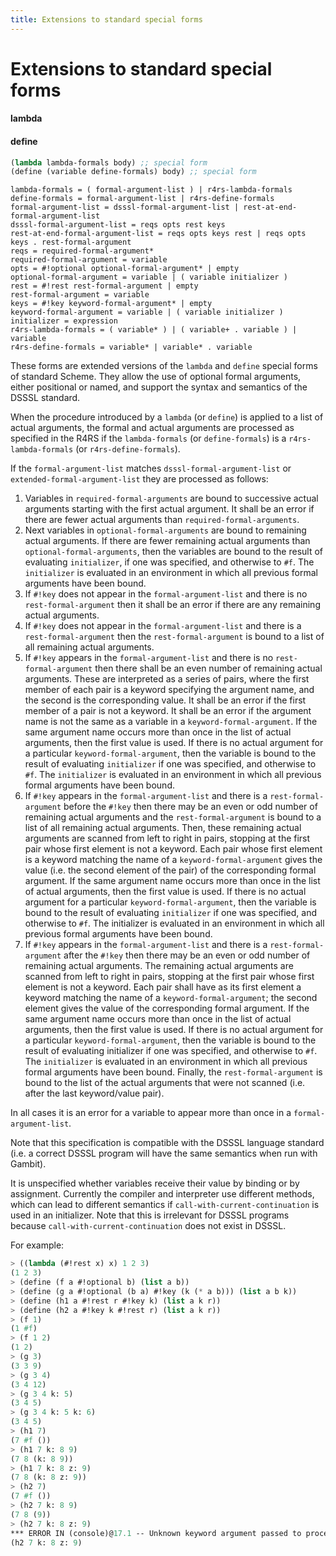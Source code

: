 ```yaml
---
title: Extensions to standard special forms
---
```


# Extensions to standard special forms

#### lambda
#### define

```scheme
(lambda lambda-formals body) ;; special form
(define (variable define-formals) body) ;; special form
```

```
lambda-formals = ( formal-argument-list ) | r4rs-lambda-formals
define-formals = formal-argument-list | r4rs-define-formals
formal-argument-list = dsssl-formal-argument-list | rest-at-end-formal-argument-list
dsssl-formal-argument-list = reqs opts rest keys
rest-at-end-formal-argument-list = reqs opts keys rest | reqs opts keys . rest-formal-argument
reqs = required-formal-argument*
required-formal-argument = variable
opts = #!optional optional-formal-argument* | empty
optional-formal-argument = variable | ( variable initializer )
rest = #!rest rest-formal-argument | empty
rest-formal-argument = variable
keys = #!key keyword-formal-argument* | empty
keyword-formal-argument = variable | ( variable initializer )
initializer = expression
r4rs-lambda-formals = ( variable* ) | ( variable+ . variable ) | variable
r4rs-define-formals = variable* | variable* . variable
```

These forms are extended versions of the `lambda` and `define` special forms of
standard Scheme. They allow the use of optional formal arguments, either
positional or named, and support the syntax and semantics of the DSSSL standard.

When the procedure introduced by a `lambda` (or `define`) is applied to a list of
actual arguments, the formal and actual arguments are processed as specified in
the R4RS if the `lambda-formals` (or `define-formals`) is a `r4rs-lambda-formals` (or
`r4rs-define-formals`).

If the `formal-argument-list` matches `dsssl-formal-argument-list` or
`extended-formal-argument-list` they are processed as follows:

1. Variables in `required-formal-arguments` are bound to successive actual
   arguments starting with the first actual argument. It shall be an error if
   there are fewer actual arguments than `required-formal-arguments`.
2. Next variables in `optional-formal-arguments` are bound to remaining actual
   arguments. If there are fewer remaining actual arguments than
   `optional-formal-arguments`, then the variables are bound to the result of
   evaluating `initializer`, if one was specified, and otherwise to `#f`. The
   `initializer` is evaluated in an environment in which all previous formal
   arguments have been bound.
3. If `#!key` does not appear in the `formal-argument-list` and there is no
   `rest-formal-argument` then it shall be an error if there are any remaining
   actual arguments.
4. If `#!key` does not appear in the `formal-argument-list` and there is a
   `rest-formal-argument` then the `rest-formal-argument` is bound to a list of
   all remaining actual arguments.
5. If `#!key` appears in the `formal-argument-list` and there is no
   `rest-formal-argument` then there shall be an even number of remaining actual
   arguments. These are interpreted as a series of pairs, where the first member
   of each pair is a keyword specifying the argument name, and the second is the
   corresponding value. It shall be an error if the first member of a pair is
   not a keyword. It shall be an error if the argument name is not the same as a
   variable in a `keyword-formal-argument`. If the same argument name occurs
   more than once in the list of actual arguments, then the first value is used.
   If there is no actual argument for a particular `keyword-formal-argument`,
   then the variable is bound to the result of evaluating `initializer` if one
   was specified, and otherwise to `#f`. The `initializer` is evaluated in an
   environment in which all previous formal arguments have been bound.
6. If `#!key` appears in the `formal-argument-list` and there is a
   `rest-formal-argument` before the `#!key` then there may be an even or odd
   number of remaining actual arguments and the `rest-formal-argument` is bound
   to a list of all remaining actual arguments. Then, these remaining actual
   arguments are scanned from left to right in pairs, stopping at the first pair
   whose first element is not a keyword. Each pair whose first element is a
   keyword matching the name of a `keyword-formal-argument` gives the value
   (i.e. the second element of the pair) of the corresponding formal argument.
   If the same argument name occurs more than once in the list of actual
   arguments, then the first value is used. If there is no actual argument for a
   particular `keyword-formal-argument`, then the variable is bound to the
   result of evaluating `initializer` if one was specified, and otherwise to
   `#f`. The initializer is evaluated in an environment in which all previous
   formal arguments have been bound.
7. If `#!key` appears in the `formal-argument-list` and there is a
   `rest-formal-argument` after the `#!key` then there may be an even or odd
   number of remaining actual arguments. The remaining actual arguments are
   scanned from left to right in pairs, stopping at the first pair whose first
   element is not a keyword. Each pair shall have as its first element a keyword
   matching the name of a `keyword-formal-argument`; the second element gives
   the value of the corresponding formal argument. If the same argument name
   occurs more than once in the list of actual arguments, then the first value
   is used. If there is no actual argument for a particular
   `keyword-formal-argument`, then the variable is bound to the result of
   evaluating initializer if one was specified, and otherwise to `#f`. The
   `initializer` is evaluated in an environment in which all previous formal
   arguments have been bound. Finally, the `rest-formal-argument` is bound to
   the list of the actual arguments that were not scanned (i.e. after the last
   keyword/value pair).

In all cases it is an error for a variable to appear more than once in a
`formal-argument-list`.

Note that this specification is compatible with the DSSSL language standard
(i.e. a correct DSSSL program will have the same semantics when run with
Gambit).

It is unspecified whether variables receive their value by binding or by
assignment. Currently the compiler and interpreter use different methods, which
can lead to different semantics if `call-with-current-continuation` is used in an
initializer. Note that this is irrelevant for DSSSL programs because
`call-with-current-continuation` does not exist in DSSSL.

For example:

```scheme
> ((lambda (#!rest x) x) 1 2 3)
(1 2 3)
> (define (f a #!optional b) (list a b))
> (define (g a #!optional (b a) #!key (k (* a b))) (list a b k))
> (define (h1 a #!rest r #!key k) (list a k r))
> (define (h2 a #!key k #!rest r) (list a k r))
> (f 1)
(1 #f)
> (f 1 2)
(1 2)
> (g 3)
(3 3 9)
> (g 3 4)
(3 4 12)
> (g 3 4 k: 5)
(3 4 5)
> (g 3 4 k: 5 k: 6)
(3 4 5)
> (h1 7)
(7 #f ())
> (h1 7 k: 8 9)
(7 8 (k: 8 9))
> (h1 7 k: 8 z: 9)
(7 8 (k: 8 z: 9))
> (h2 7)
(7 #f ())
> (h2 7 k: 8 9)
(7 8 (9))
> (h2 7 k: 8 z: 9)
*** ERROR IN (console)@17.1 -- Unknown keyword argument passed to procedure
(h2 7 k: 8 z: 9)
```
